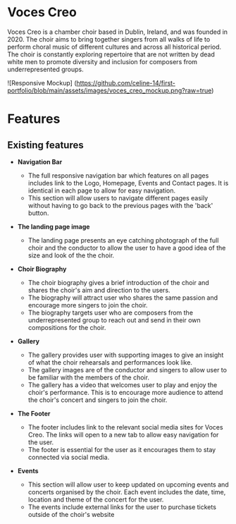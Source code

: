 # Voces Creo

Voces Creo is a chamber choir based in Dublin, Ireland, and was founded in 2020. The choir aims to bring together singers from all walks of life to perform choral music of different cultures and across all historical period. The choir is constantly exploring repertoire that are not written by dead white men to promote diversity and inclusion for composers from underrepresented groups.

![Responsive Mockup] (https://github.com/celine-14/first-portfolio/blob/main/assets/images/voces_creo_mockup.png?raw=true)

# Features
## Existing features

- __Navigation Bar__

    - The full responsive navigation bar which features on all pages includes link to the Logo, Homepage, Events and Contact pages. It is identical in each page to allow for easy navigation.
    - This section will allow users to navigate different pages easily without having to go back to the previous pages with the 'back' button. 

- __The landing page image__

    - The landing page presents an eye catching photograph of the full choir and the conductor to allow the user to have a good idea of the size and look of the the choir. 

- __Choir Biography__

    - The choir biography gives a brief introduction of the choir and shares the choir's aim and direction to the users.
    - The biography will attract user who shares the same passion and encourage more singers to join the choir. 
    - The biography targets user who are composers from the underrepresented group to reach out and send in their own compositions for the choir.

- __Gallery__

    - The gallery provides user with supporting images to give an insight of what the choir rehearsals and performances look like.
    - The gallery images are of the conductor and singers to allow user to be familiar with the members of the choir. 
    - The gallery has a video that welcomes user to play and enjoy the choir's performance. This is to encourage more audience to attend the choir's concert and singers to join the choir. 

- __The Footer__ 

    - The footer includes link to the relevant social media sites for Voces Creo. The links will open to a new tab to allow easy navigation for the user. 
    - The footer is essential for the user as it encourages them to stay connected via social media.

- __Events__

    - This section will allow user to keep updated on upcoming events and concerts organised by the choir. Each event includes the date, time, location and theme of the concert for the user. 
    - The events include external links for the user to purchase tickets outside of the choir's website 